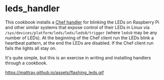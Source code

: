 # leds_handler

This cookbook installs a [Chef handler](https://docs.chef.io/handlers.html) for blinking the LEDs on Raspberry Pi and other similar systems that expose control of their LEDs in Linux via `/sys/devices/platform/leds/leds/leds0/trigger` (where `leds0` may be any number of LEDs). At the beginning of the Chef client run the LEDs blink a heartbeat pattern, at the end the LEDs are disabled. If the Chef client run fails the lights all stay on.

It's quite simple, but this is an exercise in writing and installing handlers through a cookbook.

https://mattray.github.io/assets/flashing_leds.gif
